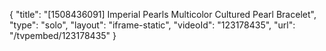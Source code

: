 {
    "title": "[1508436091] Imperial Pearls Multicolor Cultured Pearl Bracelet",
    "type": "solo",
    "layout": "iframe-static",
    "videoId": "123178435",
    "url": "\/tvpembed\/123178435"
}
